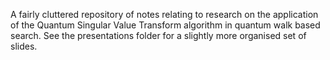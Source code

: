 A fairly cluttered repository of notes relating to research on the application of the Quantum Singular Value Transform algorithm in quantum walk based search. See the presentations folder for a slightly more organised set of slides. 
